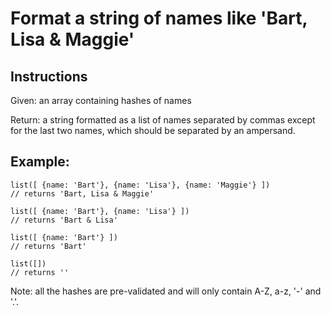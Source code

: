 # Format a string of names like 'Bart, Lisa & Maggie'

## Instructions

Given: an array containing hashes of names

Return: a string formatted as a list of names separated by commas except for the last two names, which should be separated by an ampersand.

## Example:

```
list([ {name: 'Bart'}, {name: 'Lisa'}, {name: 'Maggie'} ])
// returns 'Bart, Lisa & Maggie'

list([ {name: 'Bart'}, {name: 'Lisa'} ])
// returns 'Bart & Lisa'

list([ {name: 'Bart'} ])
// returns 'Bart'

list([])
// returns ''
```

Note: all the hashes are pre-validated and will only contain A-Z, a-z, '-' and '.'.
